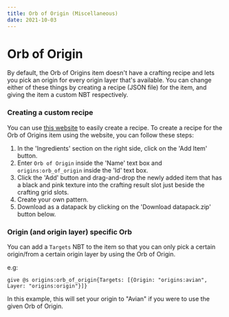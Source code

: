 ```yaml
---
title: Orb of Origin (Miscellaneous)
date: 2021-10-03
---
```

# Orb of Origin

By default, the Orb of Origins item doesn't have a crafting recipe and lets you pick an origin for every origin layer that's available. You can change either of these things by creating a recipe (JSON file) for the item, and giving the item a custom NBT respectively.

### Creating a custom recipe

You can use [this website](https://crafting.thedestruc7i0n.ca/) to easily create a recipe. To create a recipe for the Orb of Origins item using the website, you can follow these steps:

1. In the 'Ingredients' section on the right side, click on the 'Add Item' button.
2. Enter `Orb of Origin` inside the 'Name' text box and `origins:orb_of_origin` inside the 'Id' text box.
3. Click the 'Add' button and drag-and-drop the newly added item that has a black and pink texture into the crafting result slot just beside the crafting grid slots.
4. Create your own pattern.
5. Download as a datapack by clicking on the 'Download datapack.zip' button below.

### Origin (and origin layer) specific Orb

You can add a `Targets` NBT to the item so that you can only pick a certain origin/from a certain origin layer by using the Orb of Origin.

e.g:
```mcfunction
give @s origins:orb_of_origin{Targets: [{Origin: "origins:avian", Layer: "origins:origin"}]}
```
In this example, this will set your origin to "Avian" if you were to use the given Orb of Origin.